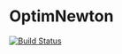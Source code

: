 # OptimNewton

[![Build Status](https://travis-ci.org/KarinaGM2019/OptimNewton.jl.svg?branch=master)](https://travis-ci.org/KarinaGM2019/OptimNewton.jl)